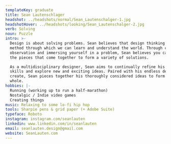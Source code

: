 ```yaml
---
templateKey: graduate
title: Sean Lautenschlager
headshot: ../headshots/normal/Sean_Lautenschalger-1.jpg
headshotHover: ../headshots/looking/Sean_Lautenschalger-2.jpg
verb: Solving
noun: Puzzle
intro: >-
  Design is about solving problems. Sean believes that design thinking is the
  method through which we can learn and understand the world. Through careful
  observation and immersing yourself in a problem, Sean believes you can develop
  the pieces that come together to form a variety of solutions.

  As a multidisciplinary designer, Sean aims to continually refine his technical
  skills and explore new and exciting ideas. Paired with his endless desire to
  create, Sean pieces together his thoroughly considered ideas to form a greater
  whole.
hobbies: |-
  Running (working up to run a half-marathon)
  Nostalgic / Indie video games
  Creating things
music: Relaxing to some lo-fi hip hop
tools: Sharpie pens & grid paper (+ Adobe Suite)
typeface: Roboto
instagram: instagram.com/seanlauten
linkedin: www.linkedin.com/in/seanlauten
email: seanlauten.design@gmail.com
website: SeanLauten.com
---
```


